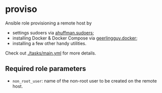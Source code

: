 # proviso

Ansible role provisioning a remote host by 

* settings sudoers via [ahuffman.sudoers](https://galaxy.ansible.com/guisea/ansible-sudoers);
* installing Docker & Docker Compose via [geerlingguy.docker](https://galaxy.ansible.com/geerlingguy/docker); 
* installing a few other handy utilities.

Check out [./tasks/main.yml](./tasks/main.yml) for more details. 

## Required role parameters

* `non_root_user`: name of the non-root user to be created on the remote host.
